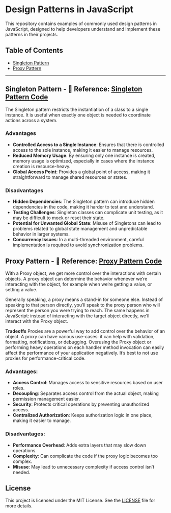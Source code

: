 # Design Patterns in JavaScript

This repository contains examples of commonly used design patterns in JavaScript, designed to help developers understand and implement these patterns in their projects.

## Table of Contents
- [Singleton Pattern](#singleton-pattern)
- [Proxy Pattern](#proxy-pattern)

---
## Singleton Pattern - 🔗 **Reference:** [Singleton Pattern Code](singletonPattern/counter.js)
The Singleton pattern restricts the instantiation of a class to a single instance. It is useful when exactly one object is needed to coordinate actions across a system.

### Advantages
- **Controlled Access to a Single Instance**: Ensures that there is controlled access to the sole instance, making it easier to manage resources.
- **Reduced Memory Usage**: By ensuring only one instance is created, memory usage is optimized, especially in cases where the instance creation is resource-heavy.
- **Global Access Point**: Provides a global point of access, making it straightforward to manage shared resources or states.

### Disadvantages
- **Hidden Dependencies**: The Singleton pattern can introduce hidden dependencies in the code, making it harder to test and understand.
- **Testing Challenges**: Singleton classes can complicate unit testing, as it may be difficult to mock or reset their state.
- **Potential for Unwanted Global State**: Misuse of Singletons can lead to problems related to global state management and unpredictable behavior in larger systems.
- **Concurrency Issues**: In a multi-threaded environment, careful implementation is required to avoid synchronization problems.

## Proxy Pattern - 🔗 **Reference:** [Proxy Pattern Code](proxyPattern/FileProxy.js)
With a Proxy object, we get more control over the interactions with certain objects. A proxy object can determine the behavior whenever we’re interacting with the object, for example when we’re getting a value, or setting a value.

Generally speaking, a proxy means a stand-in for someone else. Instead of speaking to that person directly, you’ll speak to the proxy person who will represent the person you were trying to reach. The same happens in JavaScript: instead of interacting with the target object directly, we’ll interact with the Proxy object.

**Tradeoffs**
Proxies are a powerful way to add control over the behavior of an object. A proxy can have various use-cases: it can help with validation, formatting, notifications, or debugging.
Overusing the Proxy object or performing heavy operations on each handler method invocation can easily affect the performance of your application negatively. It’s best to not use proxies for performance-critical code.

### Advantages:
- **Access Control**: Manages access to sensitive resources based on user roles.
- **Decoupling**: Separates access control from the actual object, making permission management easier.
- **Security**: Protects critical operations by preventing unauthorized access.
- **Centralized Authorization**: Keeps authorization logic in one place, making it easier to manage.

### Disadvantages:
- **Performance Overhead**: Adds extra layers that may slow down operations.
- **Complexity**: Can complicate the code if the proxy logic becomes too complex.
- **Misuse**: May lead to unnecessary complexity if access control isn’t needed.


## License
This project is licensed under the MIT License. See the [LICENSE](LICENSE) file for more details.
